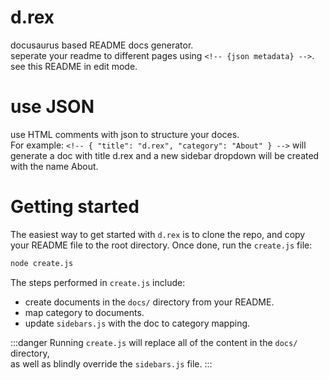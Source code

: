 <!--{ "title": "d.rex", "category": "About" }-->

# d.rex

docusaurus based README docs generator.  
seperate your readme to different pages using `<!-- {json metadata} -->`.  
see this README in edit mode.

# use JSON

use HTML comments with json to structure your doces.  
For example:
`<!-- { "title": "d.rex", "category": "About" } -->` will generate a doc with title d.rex and a new sidebar dropdown will be created with the name About.

<!--{ "title": "Run", "category": "Getting Started" }-->

# Getting started

The easiest way to get started with `d.rex` is to clone the repo, and copy your README file to the root directory.
Once done, run the `create.js` file:

```bash
node create.js
```

The steps performed in `create.js` include:

- create documents in the `docs/` directory from your README.
- map category to documents.
- update `sidebars.js` with the doc to category mapping.

:::danger
Running `create.js` will replace all of the content in the `docs/` directory,  
as well as blindly override the `sidebars.js` file.
:::
